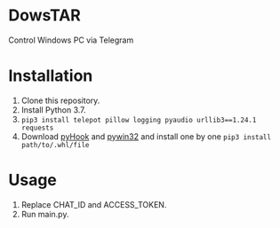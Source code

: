 # DowsTAR
Control Windows PC via Telegram

# Installation
1. Clone this repository.
2. Install Python 3.7.
3. <code>pip3 install telepot pillow logging pyaudio urllib3==1.24.1 requests</code>
4. Download [pyHook](http://www.lfd.uci.edu/~gohlke/pythonlibs/#pywin32) and [pywin32](https://github.com/mhammond/pywin32) and install one by one <code>pip3 install path/to/.whl/file</code>

# Usage
1. Replace CHAT_ID and ACCESS_TOKEN.
2. Run main.py.
